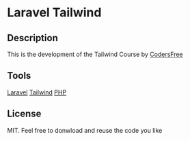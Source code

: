 # Laravel Tailwind

## Description

This is the development of the Tailwind Course by [CodersFree](https://www.youtube.com/watch?v=Hp0M1SoK2AU&list=PLZ2ovOgdI-kVeYs74jL3kOj-AyoDKCXRy)

## Tools

[Laravel](https://laravel.com/)
[Tailwind](https://tailwindcss.com/)
[PHP](https://www.php.net/)

## License

MIT. Feel free to donwload and reuse the code you like


